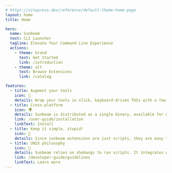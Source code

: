 ```yaml
---
# https://vitepress.dev/reference/default-theme-home-page
layout: home
title: Home

hero:
  name: Sunbeam
  text: CLI Launcher
  tagline: Elevate Your Command Line Experience
  actions:
    - theme: brand
      text: Get Started
      link: /introduction
    - theme: alt
      text: Browse Extensions
      link: /catalog

features:
  - title: Augment your tools
    icon: 🦾
    details: Wrap your tools in slick, keyboard-driven TUIs with a few lines of code, using the language of your choice.
  - title: Cross-platform
    icon: 🌍
    details: Sunbeam is distributed as a single binary, available for windows, macos and linux.
    link: /user-guide/installation
    linkText: Install
  - title: Keep it simple, stupid!
    icon: 🧩
    details: Since sunbeam extensions are just scripts, they are easy to write, easy to share, and easy to install.
  - title: UNIX philosophy
    icon: 🐧
    details: Sunbeam relies on shebangs to run scripts. It integrates well with the rest of the UNIX ecosystem.
    link: /developer-guide/guidelines
    linkText: Learn more
---
```


